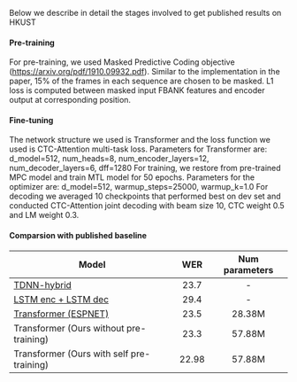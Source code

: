 Below we describe in detail the stages involved to get published results on HKUST

#### Pre-training

For pre-training, we used Masked Predictive Coding objective (https://arxiv.org/pdf/1910.09932.pdf). Similar to the implementation in the paper, 15% of the frames in each sequence are chosen to be masked.
 L1 loss is computed between masked input FBANK features and encoder output at corresponding position.

#### Fine-tuning

The network structure we used is Transformer and the loss function we used is CTC-Attention multi-task loss.
Parameters for Transformer are: d_model=512, num_heads=8, num_encoder_layers=12, num_decoder_layers=6, dff=1280
For training, we restore from pre-trained MPC model and train MTL model for 50 epochs.
Parameters for the optimizer are: d_model=512, warmup_steps=25000, warmup_k=1.0
For decoding we averaged 10 checkpoints that performed best on dev set and conducted CTC-Attention joint decoding with beam size 10, CTC weight 0.5 and LM weight 0.3.

#### Comparsion with published baseline
Model|WER | Num parameters
-|:-:| :-: |
[TDNN-hybrid](https://www.danielpovey.com/files/2016_interspeech_mmi.pdf)|23.7 | -
[LSTM enc + LSTM dec](https://arxiv.org/abs/1806.06342)|29.4 | -
[Transformer (ESPNET)](https://arxiv.org/abs/1909.06317)|23.5 | 28.38M
Transformer (Ours without pre-training) | 23.3 | 57.88M
Transformer (Ours with self pre-training) | 22.98 | 57.88M
